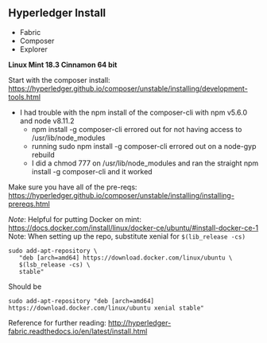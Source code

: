 ## Hyperledger Install

* Fabric
* Composer
* Explorer

__Linux Mint 18.3 Cinnamon 64 bit__

Start with the composer install: https://hyperledger.github.io/composer/unstable/installing/development-tools.html
* I had trouble with the npm install of the composer-cli with npm v5.6.0 and node v8.11.2
  * npm install -g composer-cli errored out for not having access to /usr/lib/node_modules
  * running sudo npm install -g composer-cli errored out on a node-gyp rebuild
  * I did a chmod 777 on /usr/lib/node_modules and ran the straight npm install -g composer-cli and it worked
 
Make sure you have all of the pre-reqs: https://hyperledger.github.io/composer/unstable/installing/installing-prereqs.html


_Note_: 
Helpful for putting Docker on mint: 
https://docs.docker.com/install/linux/docker-ce/ubuntu/#install-docker-ce-1
Note: When setting up the repo, substitute xenial for `$(lib_release -cs)`
```
sudo add-apt-repository \
   "deb [arch=amd64] https://download.docker.com/linux/ubuntu \
   $(lsb_release -cs) \
   stable"
```
Should be
```
sudo add-apt-repository "deb [arch=amd64] https://download.docker.com/linux/ubuntu xenial stable"
```


Reference for further reading:
http://hyperledger-fabric.readthedocs.io/en/latest/install.html
